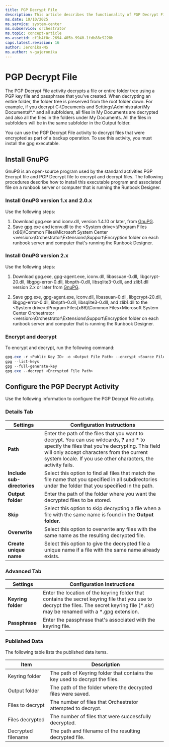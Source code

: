 ```yaml
---
title: PGP Decrypt File
description: This article describes the functionality of PGP Decrypt File activity.
ms.date: 10/10/2025
ms.service: system-center
ms.subservice: orchestrator
ms.topic: concept-article
ms.assetid: cf1b4f0c-2694-405b-9940-1fdb88c9228b
caps.latest.revision: 16
author: Jeronika-MS
ms.author: v-gajeronika
---
```

# PGP Decrypt File

The PGP Decrypt File activity decrypts a file or entire folder tree using a PGP key file and passphrase that you've created. When decrypting an entire folder, the folder tree is preserved from the root folder down. For example, if you decrypt C:\Documents and Settings\Administrator\My Documents\\\*.\* and all subfolders, all files in My Documents are decrypted and also all the files in the folders under My Documents. All the files in subfolders will be in the same subfolder in the Output folder.  

You can use the PGP Decrypt File activity to decrypt files that were encrypted as part of a backup operation. To use this activity, you must install the gpg executable.

## Install GnuPG

GnuPG is an open-source program used by the standard activities PGP Encrypt file and PGP Decrypt file to encrypt and decrypt files. The following procedures describe how to install this executable program and associated file on a runbook server or computer that is running the Runbook Designer.

### Install GnuPG version 1.x and 2.0.x

Use the following steps:

1. Download gpg.exe and iconv.dll, version 1.4.10 or later, from [GnuPG](https://www.gnupg.org/).
2. Save gpg.exe and iconv.dll to the \<System drive\>:\Program Files (x86)\Common Files\Microsoft System Center \<version\>\Orchestrator\Extensions\Support\Encryption folder on each runbook server and computer that's running the Runbook Designer.

### Install GnuPG version 2.x

Use the following steps:

1. Download gpg.exe, gpg-agent.exe, iconv.dll, libassuan-0.dll, libgcrypt-20.dll, libgpg-error-0.dll, libnpth-0.dll, libsqlite3-0.dll, and zlib1.dll version 2.x or later from [GnuPG](https://www.gnupg.org/).

2. Save gpg.exe, gpg-agent.exe, iconv.dll, libassuan-0.dll, libgcrypt-20.dll, libgpg-error-0.dll, libnpth-0.dll, libsqlite3-0.dll, and zlib1.dll to the \<System drive\>:\Program Files(x86)\Common Files\<Microsoft System Center Orchestrator \<version\>\Orchestrator\Extensions\Support\Encryption folder on each runbook server and computer that is running the Runbook Designer.

### Encrypt and decrypt

To encrypt and decrypt, run the following command:
 
```PowerShell
gpg.exe -r <Public Key ID> -o <Output File Path> --encrypt <Source File Path>
gpg --list-keys
gpg --full-generate-key
gpg.exe --decrypt <Encrypted File Path>
```

## Configure the PGP Decrypt Activity

 Use the following information to configure the PGP Decrypt File activity.  

### Details Tab  

|Settings|Configuration Instructions|  
|--------------|--------------------------------|  
|**Path**|Enter the path of the files that you want to decrypt. You can use wildcards, **?** and * to specify the files that you're decrypting. This field will only accept characters from the current system locale. If you use other characters, the activity fails.|  
|**Include sub-directories**|Select this option to find all files that match the file name that you specified in all subdirectories under the folder that you specified in the path.|  
|**Output folder**|Enter the path of the folder where you want the decrypted files to be stored.|  
|**Skip**|Select this option to skip decrypting a file when a file with the same name is found in the **Output folder**.|  
|**Overwrite**|Select this option to overwrite any files with the same name as the resulting decrypted file.|  
|**Create unique name**|Select this option to give the decrypted file a unique name if a file with the same name already exists.|  

### Advanced Tab  

|Settings|Configuration Instructions|  
|--------------|--------------------------------|  
|**Keyring folder**|Enter the location of the keyring folder that contains the secret keyring file that you use to decrypt the files. The secret keyring file (*.skr) may be renamed with a \*.gpg extension.|  
|**Passphrase**|Enter the passphrase that's associated with the keyring file.|  

### Published Data

 The following table lists the published data items.  

|Item|Description|  
|----------|-----------------|  
|Keyring folder|The path of Keyring folder that contains the key used to decrypt the files.|  
|Output folder|The path of the folder where the decrypted files were saved.|  
|Files to decrypt|The number of files that Orchestrator attempted to decrypt.|  
|Files decrypted|The number of files that were successfully decrypted.|  
|Decrypted filename|The path and filename of the resulting decrypted file.|
